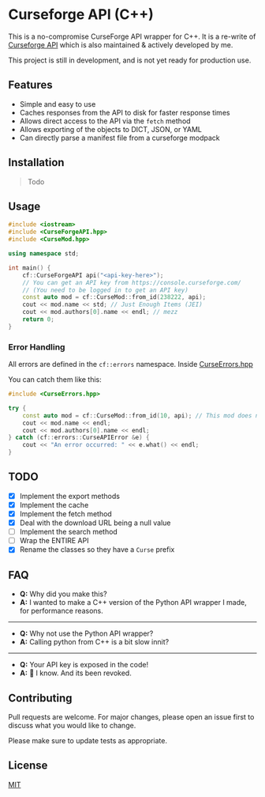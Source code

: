 # Curseforge API (C++)

[cfapi]: https://wow.curseforge.com/api
[cfapi-docs]: https://wow.curseforge.com/api/docs
[python-cfapi]: https://github.com/Advik-B/CurseForge-API/

This is a no-compromise CurseForge API wrapper for C++. It is a re-write of [Curseforge API][python-cfapi] which is also maintained & actively developed by me.

This project is still in development, and is not yet ready for production use.

## Features

- Simple and easy to use
- Caches responses from the API to disk for faster response times
- Allows direct access to the API via the `fetch` method
- Allows exporting of the objects to DICT, JSON, or YAML
- Can directly parse a manifest file from a curseforge modpack

## Installation

> Todo

## Usage

```c++
#include <iostream>
#include <CurseForgeAPI.hpp>
#include <CurseMod.hpp>

using namespace std;

int main() {
    cf::CurseForgeAPI api("<api-key-here>"); 
    // You can get an API key from https://console.curseforge.com/
    // (You need to be logged in to get an API key)
    const auto mod = cf::CurseMod::from_id(238222, api);
    cout << mod.name << std; // Just Enough Items (JEI)
    cout << mod.authors[0].name << endl; // mezz
    return 0;
}

```

### Error Handling

All errors are defined in the `cf::errors` namespace. Inside [CurseErrors.hpp](include/CurseErrors.hpp)

You can catch them like this:
```c++
#include <CurseErrors.hpp>

try {
    const auto mod = cf::CurseMod::from_id(10, api); // This mod does not exist
    cout << mod.name << endl;
    cout << mod.authors[0].name << endl;
} catch (cf::errors::CurseAPIError &e) {
    cout << "An error occurred: " << e.what() << endl;
}
```

        

## TODO

- [x] Implement the export methods
- [x] Implement the cache
- [x] Implement the fetch method
- [x] Deal with the download URL being a null value
- [ ] Implement the search method
- [ ] Wrap the ENTIRE API
- [x] Rename the classes so they have a `Curse` prefix

## FAQ
- **Q:** Why did you make this?
- **A:** I wanted to make a C++ version of the Python API wrapper I made, for performance reasons.
---
- **Q:** Why not use the Python API wrapper?
- **A:** Calling python from C++ is a bit slow innit?
---
- **Q:** Your API key is exposed in the code!
- **A:** 🤫 I know. And its been revoked.

## Contributing

Pull requests are welcome. For major changes, please open an issue first to discuss what you would like to change.

Please make sure to update tests as appropriate.

## License

[MIT](https://choosealicense.com/licenses/mit/)
